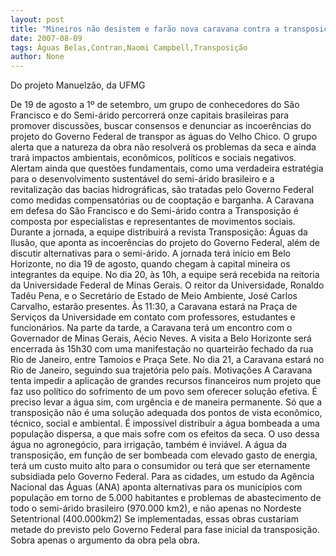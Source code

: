 ```yaml
---
layout: post
title: "Mineiros não desistem e farão nova caravana contra a transposição, que chamam de águas da ilusão"
date: 2007-08-09
tags: Águas Belas,Contran,Naomi Campbell,Transposição
author: None
---
```


Do projeto Manuelz&atilde;o, da UFMG

De 19 de agosto a 1&ordm; de setembro, um grupo de conhecedores do S&atilde;o Francisco e do Semi-&aacute;rido percorrer&aacute; onze capitais brasileiras para promover discuss&otilde;es, buscar consensos e denunciar as incoer&ecirc;ncias do projeto do Governo Federal de transpor as &aacute;guas do Velho Chico. 
O grupo alerta que a natureza da obra n&atilde;o resolver&aacute; os problemas da seca e ainda trar&aacute; impactos ambientais, econ&ocirc;micos, pol&iacute;ticos e sociais negativos. Alertam ainda que quest&otilde;es fundamentais, como uma verdadeira estrat&eacute;gia para o desenvolvimento sustent&aacute;vel do semi-&aacute;rido brasileiro e a revitaliza&ccedil;&atilde;o das bacias hidrogr&aacute;ficas, s&atilde;o tratadas pelo Governo Federal como medidas compensat&oacute;rias ou de coopta&ccedil;&atilde;o e barganha. 
A Caravana em defesa do S&atilde;o Francisco e do Semi-&aacute;rido contra a Transposi&ccedil;&atilde;o &eacute; composta por especialistas e representantes de movimentos sociais. Durante a jornada, a equipe distribuir&aacute; a revista Transposi&ccedil;&atilde;o: &Aacute;guas da Ilus&atilde;o, que aponta as incoer&ecirc;ncias do projeto do Governo Federal, al&eacute;m de discutir alternativas para o semi-&aacute;rido. 
A jornada ter&aacute; in&iacute;cio em Belo Horizonte, no dia 19 de agosto, quando chegam &agrave; capital mineira os integrantes da equipe. No dia 20, &agrave;s 10h, a equipe ser&aacute; recebida na reitoria da Universidade Federal de Minas Gerais. O reitor da Universidade, Ronaldo Tad&ecirc;u Pena, e o Secret&aacute;rio de Estado de Meio Ambiente, Jos&eacute; Carlos Carvalho, estar&atilde;o presentes. &Agrave;s 11:30, a Caravana estar&aacute; na Pra&ccedil;a de Servi&ccedil;os da Universidade em contato com professores, estudantes e funcion&aacute;rios. 
Na parte da tarde, a Caravana ter&aacute; um encontro com o Governador de Minas Gerais, A&eacute;cio Neves. A visita a Belo Horizonte ser&aacute; encerrada &agrave;s 15h30 com uma manifesta&ccedil;&atilde;o no quarteir&atilde;o fechado da rua Rio de Janeiro, entre Tamoios e Pra&ccedil;a Sete. No dia 21, a Caravana estar&aacute; no Rio de Janeiro, seguindo sua trajet&oacute;ria pelo pa&iacute;s. Motiva&ccedil;&otilde;es 
A Caravana tenta impedir a aplica&ccedil;&atilde;o de grandes recursos financeiros num projeto que faz uso pol&iacute;tico do sofrimento de um povo sem oferecer solu&ccedil;&atilde;o efetiva. &Eacute; preciso levar a &aacute;gua sim, com urg&ecirc;ncia e de maneira permanente. S&oacute; que a transposi&ccedil;&atilde;o n&atilde;o &eacute; uma solu&ccedil;&atilde;o adequada dos pontos de vista econ&ocirc;mico, t&eacute;cnico, social e ambiental. &Eacute; imposs&iacute;vel distribuir a &aacute;gua bombeada a uma popula&ccedil;&atilde;o dispersa, a que mais sofre com os efeitos da seca. O uso dessa &aacute;gua no agroneg&oacute;cio, para irriga&ccedil;&atilde;o, tamb&eacute;m &eacute; invi&aacute;vel. 
A &aacute;gua da transposi&ccedil;&atilde;o, em fun&ccedil;&atilde;o de ser bombeada com elevado gasto de energia, ter&aacute; um custo muito alto para o consumidor ou ter&aacute; que ser eternamente subsidiada pelo Governo Federal. Para as cidades, um estudo da Ag&ecirc;ncia Nacional das &Aacute;guas (ANA) aponta alternativas para os munic&iacute;pios com popula&ccedil;&atilde;o em torno de 5.000 habitantes e problemas de abastecimento de todo o semi-&aacute;rido brasileiro (970.000 km2), e n&atilde;o apenas no Nordeste Setentrional (400.000km2) Se implementadas, essas obras custariam metade do previsto pelo Governo Federal para fase inicial da transposi&ccedil;&atilde;o. Sobra apenas o argumento da obra pela obra. 
&nbsp; 